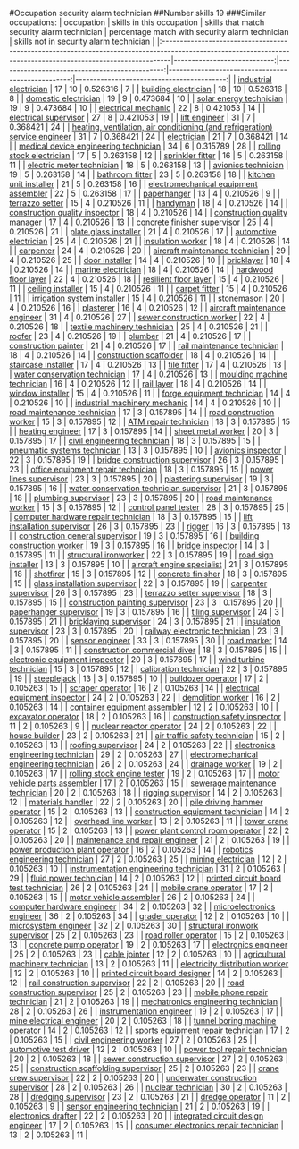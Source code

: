 #Occupation security alarm technician
##Number skills 19
###Similar occupations:
| occupation                                                                                                                                                    |   skills in this occupation |   skills that match security alarm technician |   percentage match with security alarm technician |   skills not in security alarm technician |
|:--------------------------------------------------------------------------------------------------------------------------------------------------------------|----------------------------:|----------------------------------------------:|--------------------------------------------------:|------------------------------------------:|
| [industrial electrician](industrial_electrician.md)                                                                                                           |                          17 |                                            10 |                                          0.526316 |                                         7 |
| [building electrician](building_electrician.md)                                                                                                               |                          18 |                                            10 |                                          0.526316 |                                         8 |
| [domestic electrician](domestic_electrician.md)                                                                                                               |                          19 |                                             9 |                                          0.473684 |                                        10 |
| [solar energy technician](solar_energy_technician.md)                                                                                                         |                          19 |                                             9 |                                          0.473684 |                                        10 |
| [electrical mechanic](electrical_mechanic.md)                                                                                                                 |                          22 |                                             8 |                                          0.421053 |                                        14 |
| [electrical supervisor](electrical_supervisor.md)                                                                                                             |                          27 |                                             8 |                                          0.421053 |                                        19 |
| [lift engineer](lift_engineer.md)                                                                                                                             |                          31 |                                             7 |                                          0.368421 |                                        24 |
| [heating, ventilation, air conditioning (and refrigeration) service engineer](heating,_ventilation,_air_conditioning_(and_refrigeration)_service_engineer.md) |                          31 |                                             7 |                                          0.368421 |                                        24 |
| [electrician](electrician.md)                                                                                                                                 |                          21 |                                             7 |                                          0.368421 |                                        14 |
| [medical device engineering technician](medical_device_engineering_technician.md)                                                                             |                          34 |                                             6 |                                          0.315789 |                                        28 |
| [rolling stock electrician](rolling_stock_electrician.md)                                                                                                     |                          17 |                                             5 |                                          0.263158 |                                        12 |
| [sprinkler fitter](sprinkler_fitter.md)                                                                                                                       |                          16 |                                             5 |                                          0.263158 |                                        11 |
| [electric meter technician](electric_meter_technician.md)                                                                                                     |                          18 |                                             5 |                                          0.263158 |                                        13 |
| [avionics technician](avionics_technician.md)                                                                                                                 |                          19 |                                             5 |                                          0.263158 |                                        14 |
| [bathroom fitter](bathroom_fitter.md)                                                                                                                         |                          23 |                                             5 |                                          0.263158 |                                        18 |
| [kitchen unit installer](kitchen_unit_installer.md)                                                                                                           |                          21 |                                             5 |                                          0.263158 |                                        16 |
| [electromechanical equipment assembler](electromechanical_equipment_assembler.md)                                                                             |                          22 |                                             5 |                                          0.263158 |                                        17 |
| [paperhanger](paperhanger.md)                                                                                                                                 |                          13 |                                             4 |                                          0.210526 |                                         9 |
| [terrazzo setter](terrazzo_setter.md)                                                                                                                         |                          15 |                                             4 |                                          0.210526 |                                        11 |
| [handyman](handyman.md)                                                                                                                                       |                          18 |                                             4 |                                          0.210526 |                                        14 |
| [construction quality inspector](construction_quality_inspector.md)                                                                                           |                          18 |                                             4 |                                          0.210526 |                                        14 |
| [construction quality manager](construction_quality_manager.md)                                                                                               |                          17 |                                             4 |                                          0.210526 |                                        13 |
| [concrete finisher supervisor](concrete_finisher_supervisor.md)                                                                                               |                          25 |                                             4 |                                          0.210526 |                                        21 |
| [plate glass installer](plate_glass_installer.md)                                                                                                             |                          21 |                                             4 |                                          0.210526 |                                        17 |
| [automotive electrician](automotive_electrician.md)                                                                                                           |                          25 |                                             4 |                                          0.210526 |                                        21 |
| [insulation worker](insulation_worker.md)                                                                                                                     |                          18 |                                             4 |                                          0.210526 |                                        14 |
| [carpenter](carpenter.md)                                                                                                                                     |                          24 |                                             4 |                                          0.210526 |                                        20 |
| [aircraft maintenance technician](aircraft_maintenance_technician.md)                                                                                         |                          29 |                                             4 |                                          0.210526 |                                        25 |
| [door installer](door_installer.md)                                                                                                                           |                          14 |                                             4 |                                          0.210526 |                                        10 |
| [bricklayer](bricklayer.md)                                                                                                                                   |                          18 |                                             4 |                                          0.210526 |                                        14 |
| [marine electrician](marine_electrician.md)                                                                                                                   |                          18 |                                             4 |                                          0.210526 |                                        14 |
| [hardwood floor layer](hardwood_floor_layer.md)                                                                                                               |                          22 |                                             4 |                                          0.210526 |                                        18 |
| [resilient floor layer](resilient_floor_layer.md)                                                                                                             |                          15 |                                             4 |                                          0.210526 |                                        11 |
| [ceiling installer](ceiling_installer.md)                                                                                                                     |                          15 |                                             4 |                                          0.210526 |                                        11 |
| [carpet fitter](carpet_fitter.md)                                                                                                                             |                          15 |                                             4 |                                          0.210526 |                                        11 |
| [irrigation system installer](irrigation_system_installer.md)                                                                                                 |                          15 |                                             4 |                                          0.210526 |                                        11 |
| [stonemason](stonemason.md)                                                                                                                                   |                          20 |                                             4 |                                          0.210526 |                                        16 |
| [plasterer](plasterer.md)                                                                                                                                     |                          16 |                                             4 |                                          0.210526 |                                        12 |
| [aircraft maintenance engineer](aircraft_maintenance_engineer.md)                                                                                             |                          31 |                                             4 |                                          0.210526 |                                        27 |
| [sewer construction worker](sewer_construction_worker.md)                                                                                                     |                          22 |                                             4 |                                          0.210526 |                                        18 |
| [textile machinery technician](textile_machinery_technician.md)                                                                                               |                          25 |                                             4 |                                          0.210526 |                                        21 |
| [roofer](roofer.md)                                                                                                                                           |                          23 |                                             4 |                                          0.210526 |                                        19 |
| [plumber](plumber.md)                                                                                                                                         |                          21 |                                             4 |                                          0.210526 |                                        17 |
| [construction painter](construction_painter.md)                                                                                                               |                          21 |                                             4 |                                          0.210526 |                                        17 |
| [rail maintenance technician](rail_maintenance_technician.md)                                                                                                 |                          18 |                                             4 |                                          0.210526 |                                        14 |
| [construction scaffolder](construction_scaffolder.md)                                                                                                         |                          18 |                                             4 |                                          0.210526 |                                        14 |
| [staircase installer](staircase_installer.md)                                                                                                                 |                          17 |                                             4 |                                          0.210526 |                                        13 |
| [tile fitter](tile_fitter.md)                                                                                                                                 |                          17 |                                             4 |                                          0.210526 |                                        13 |
| [water conservation technician](water_conservation_technician.md)                                                                                             |                          17 |                                             4 |                                          0.210526 |                                        13 |
| [moulding machine technician](moulding_machine_technician.md)                                                                                                 |                          16 |                                             4 |                                          0.210526 |                                        12 |
| [rail layer](rail_layer.md)                                                                                                                                   |                          18 |                                             4 |                                          0.210526 |                                        14 |
| [window installer](window_installer.md)                                                                                                                       |                          15 |                                             4 |                                          0.210526 |                                        11 |
| [forge equipment technician](forge_equipment_technician.md)                                                                                                   |                          14 |                                             4 |                                          0.210526 |                                        10 |
| [industrial machinery mechanic](industrial_machinery_mechanic.md)                                                                                             |                          14 |                                             4 |                                          0.210526 |                                        10 |
| [road maintenance technician](road_maintenance_technician.md)                                                                                                 |                          17 |                                             3 |                                          0.157895 |                                        14 |
| [road construction worker](road_construction_worker.md)                                                                                                       |                          15 |                                             3 |                                          0.157895 |                                        12 |
| [ATM repair technician](ATM_repair_technician.md)                                                                                                             |                          18 |                                             3 |                                          0.157895 |                                        15 |
| [heating engineer](heating_engineer.md)                                                                                                                       |                          17 |                                             3 |                                          0.157895 |                                        14 |
| [sheet metal worker](sheet_metal_worker.md)                                                                                                                   |                          20 |                                             3 |                                          0.157895 |                                        17 |
| [civil engineering technician](civil_engineering_technician.md)                                                                                               |                          18 |                                             3 |                                          0.157895 |                                        15 |
| [pneumatic systems technician](pneumatic_systems_technician.md)                                                                                               |                          13 |                                             3 |                                          0.157895 |                                        10 |
| [avionics inspector](avionics_inspector.md)                                                                                                                   |                          22 |                                             3 |                                          0.157895 |                                        19 |
| [bridge construction supervisor](bridge_construction_supervisor.md)                                                                                           |                          26 |                                             3 |                                          0.157895 |                                        23 |
| [office equipment repair technician](office_equipment_repair_technician.md)                                                                                   |                          18 |                                             3 |                                          0.157895 |                                        15 |
| [power lines supervisor](power_lines_supervisor.md)                                                                                                           |                          23 |                                             3 |                                          0.157895 |                                        20 |
| [plastering supervisor](plastering_supervisor.md)                                                                                                             |                          19 |                                             3 |                                          0.157895 |                                        16 |
| [water conservation technician supervisor](water_conservation_technician_supervisor.md)                                                                       |                          21 |                                             3 |                                          0.157895 |                                        18 |
| [plumbing supervisor](plumbing_supervisor.md)                                                                                                                 |                          23 |                                             3 |                                          0.157895 |                                        20 |
| [road maintenance worker](road_maintenance_worker.md)                                                                                                         |                          15 |                                             3 |                                          0.157895 |                                        12 |
| [control panel tester](control_panel_tester.md)                                                                                                               |                          28 |                                             3 |                                          0.157895 |                                        25 |
| [computer hardware repair technician](computer_hardware_repair_technician.md)                                                                                 |                          18 |                                             3 |                                          0.157895 |                                        15 |
| [lift installation supervisor](lift_installation_supervisor.md)                                                                                               |                          26 |                                             3 |                                          0.157895 |                                        23 |
| [rigger](rigger.md)                                                                                                                                           |                          16 |                                             3 |                                          0.157895 |                                        13 |
| [construction general supervisor](construction_general_supervisor.md)                                                                                         |                          19 |                                             3 |                                          0.157895 |                                        16 |
| [building construction worker](building_construction_worker.md)                                                                                               |                          19 |                                             3 |                                          0.157895 |                                        16 |
| [bridge inspector](bridge_inspector.md)                                                                                                                       |                          14 |                                             3 |                                          0.157895 |                                        11 |
| [structural ironworker](structural_ironworker.md)                                                                                                             |                          22 |                                             3 |                                          0.157895 |                                        19 |
| [road sign installer](road_sign_installer.md)                                                                                                                 |                          13 |                                             3 |                                          0.157895 |                                        10 |
| [aircraft engine specialist](aircraft_engine_specialist.md)                                                                                                   |                          21 |                                             3 |                                          0.157895 |                                        18 |
| [shotfirer](shotfirer.md)                                                                                                                                     |                          15 |                                             3 |                                          0.157895 |                                        12 |
| [concrete finisher](concrete_finisher.md)                                                                                                                     |                          18 |                                             3 |                                          0.157895 |                                        15 |
| [glass installation supervisor](glass_installation_supervisor.md)                                                                                             |                          22 |                                             3 |                                          0.157895 |                                        19 |
| [carpenter supervisor](carpenter_supervisor.md)                                                                                                               |                          26 |                                             3 |                                          0.157895 |                                        23 |
| [terrazzo setter supervisor](terrazzo_setter_supervisor.md)                                                                                                   |                          18 |                                             3 |                                          0.157895 |                                        15 |
| [construction painting supervisor](construction_painting_supervisor.md)                                                                                       |                          23 |                                             3 |                                          0.157895 |                                        20 |
| [paperhanger supervisor](paperhanger_supervisor.md)                                                                                                           |                          19 |                                             3 |                                          0.157895 |                                        16 |
| [tiling supervisor](tiling_supervisor.md)                                                                                                                     |                          24 |                                             3 |                                          0.157895 |                                        21 |
| [bricklaying supervisor](bricklaying_supervisor.md)                                                                                                           |                          24 |                                             3 |                                          0.157895 |                                        21 |
| [insulation supervisor](insulation_supervisor.md)                                                                                                             |                          23 |                                             3 |                                          0.157895 |                                        20 |
| [railway electronic technician](railway_electronic_technician.md)                                                                                             |                          23 |                                             3 |                                          0.157895 |                                        20 |
| [sensor engineer](sensor_engineer.md)                                                                                                                         |                          33 |                                             3 |                                          0.157895 |                                        30 |
| [road marker](road_marker.md)                                                                                                                                 |                          14 |                                             3 |                                          0.157895 |                                        11 |
| [construction commercial diver](construction_commercial_diver.md)                                                                                             |                          18 |                                             3 |                                          0.157895 |                                        15 |
| [electronic equipment inspector](electronic_equipment_inspector.md)                                                                                           |                          20 |                                             3 |                                          0.157895 |                                        17 |
| [wind turbine technician](wind_turbine_technician.md)                                                                                                         |                          15 |                                             3 |                                          0.157895 |                                        12 |
| [calibration technician](calibration_technician.md)                                                                                                           |                          22 |                                             3 |                                          0.157895 |                                        19 |
| [steeplejack](steeplejack.md)                                                                                                                                 |                          13 |                                             3 |                                          0.157895 |                                        10 |
| [bulldozer operator](bulldozer_operator.md)                                                                                                                   |                          17 |                                             2 |                                          0.105263 |                                        15 |
| [scraper operator](scraper_operator.md)                                                                                                                       |                          16 |                                             2 |                                          0.105263 |                                        14 |
| [electrical equipment inspector](electrical_equipment_inspector.md)                                                                                           |                          24 |                                             2 |                                          0.105263 |                                        22 |
| [demolition worker](demolition_worker.md)                                                                                                                     |                          16 |                                             2 |                                          0.105263 |                                        14 |
| [container equipment assembler](container_equipment_assembler.md)                                                                                             |                          12 |                                             2 |                                          0.105263 |                                        10 |
| [excavator operator](excavator_operator.md)                                                                                                                   |                          18 |                                             2 |                                          0.105263 |                                        16 |
| [construction safety inspector](construction_safety_inspector.md)                                                                                             |                          11 |                                             2 |                                          0.105263 |                                         9 |
| [nuclear reactor operator](nuclear_reactor_operator.md)                                                                                                       |                          24 |                                             2 |                                          0.105263 |                                        22 |
| [house builder](house_builder.md)                                                                                                                             |                          23 |                                             2 |                                          0.105263 |                                        21 |
| [air traffic safety technician](air_traffic_safety_technician.md)                                                                                             |                          15 |                                             2 |                                          0.105263 |                                        13 |
| [roofing supervisor](roofing_supervisor.md)                                                                                                                   |                          24 |                                             2 |                                          0.105263 |                                        22 |
| [electronics engineering technician](electronics_engineering_technician.md)                                                                                   |                          29 |                                             2 |                                          0.105263 |                                        27 |
| [electromechanical engineering technician](electromechanical_engineering_technician.md)                                                                       |                          26 |                                             2 |                                          0.105263 |                                        24 |
| [drainage worker](drainage_worker.md)                                                                                                                         |                          19 |                                             2 |                                          0.105263 |                                        17 |
| [rolling stock engine tester](rolling_stock_engine_tester.md)                                                                                                 |                          19 |                                             2 |                                          0.105263 |                                        17 |
| [motor vehicle parts assembler](motor_vehicle_parts_assembler.md)                                                                                             |                          17 |                                             2 |                                          0.105263 |                                        15 |
| [sewerage maintenance technician](sewerage_maintenance_technician.md)                                                                                         |                          20 |                                             2 |                                          0.105263 |                                        18 |
| [rigging supervisor](rigging_supervisor.md)                                                                                                                   |                          14 |                                             2 |                                          0.105263 |                                        12 |
| [materials handler](materials_handler.md)                                                                                                                     |                          22 |                                             2 |                                          0.105263 |                                        20 |
| [pile driving hammer operator](pile_driving_hammer_operator.md)                                                                                               |                          15 |                                             2 |                                          0.105263 |                                        13 |
| [construction equipment technician](construction_equipment_technician.md)                                                                                     |                          14 |                                             2 |                                          0.105263 |                                        12 |
| [overhead line worker](overhead_line_worker.md)                                                                                                               |                          13 |                                             2 |                                          0.105263 |                                        11 |
| [tower crane operator](tower_crane_operator.md)                                                                                                               |                          15 |                                             2 |                                          0.105263 |                                        13 |
| [power plant control room operator](power_plant_control_room_operator.md)                                                                                     |                          22 |                                             2 |                                          0.105263 |                                        20 |
| [maintenance and repair engineer](maintenance_and_repair_engineer.md)                                                                                         |                          21 |                                             2 |                                          0.105263 |                                        19 |
| [power production plant operator](power_production_plant_operator.md)                                                                                         |                          16 |                                             2 |                                          0.105263 |                                        14 |
| [robotics engineering technician](robotics_engineering_technician.md)                                                                                         |                          27 |                                             2 |                                          0.105263 |                                        25 |
| [mining electrician](mining_electrician.md)                                                                                                                   |                          12 |                                             2 |                                          0.105263 |                                        10 |
| [instrumentation engineering technician](instrumentation_engineering_technician.md)                                                                           |                          31 |                                             2 |                                          0.105263 |                                        29 |
| [fluid power technician](fluid_power_technician.md)                                                                                                           |                          14 |                                             2 |                                          0.105263 |                                        12 |
| [printed circuit board test technician](printed_circuit_board_test_technician.md)                                                                             |                          26 |                                             2 |                                          0.105263 |                                        24 |
| [mobile crane operator](mobile_crane_operator.md)                                                                                                             |                          17 |                                             2 |                                          0.105263 |                                        15 |
| [motor vehicle assembler](motor_vehicle_assembler.md)                                                                                                         |                          26 |                                             2 |                                          0.105263 |                                        24 |
| [computer hardware engineer](computer_hardware_engineer.md)                                                                                                   |                          34 |                                             2 |                                          0.105263 |                                        32 |
| [microelectronics engineer](microelectronics_engineer.md)                                                                                                     |                          36 |                                             2 |                                          0.105263 |                                        34 |
| [grader operator](grader_operator.md)                                                                                                                         |                          12 |                                             2 |                                          0.105263 |                                        10 |
| [microsystem engineer](microsystem_engineer.md)                                                                                                               |                          32 |                                             2 |                                          0.105263 |                                        30 |
| [structural ironwork supervisor](structural_ironwork_supervisor.md)                                                                                           |                          25 |                                             2 |                                          0.105263 |                                        23 |
| [road roller operator](road_roller_operator.md)                                                                                                               |                          15 |                                             2 |                                          0.105263 |                                        13 |
| [concrete pump operator](concrete_pump_operator.md)                                                                                                           |                          19 |                                             2 |                                          0.105263 |                                        17 |
| [electronics engineer](electronics_engineer.md)                                                                                                               |                          25 |                                             2 |                                          0.105263 |                                        23 |
| [cable jointer](cable_jointer.md)                                                                                                                             |                          12 |                                             2 |                                          0.105263 |                                        10 |
| [agricultural machinery technician](agricultural_machinery_technician.md)                                                                                     |                          13 |                                             2 |                                          0.105263 |                                        11 |
| [electricity distribution worker](electricity_distribution_worker.md)                                                                                         |                          12 |                                             2 |                                          0.105263 |                                        10 |
| [printed circuit board designer](printed_circuit_board_designer.md)                                                                                           |                          14 |                                             2 |                                          0.105263 |                                        12 |
| [rail construction supervisor](rail_construction_supervisor.md)                                                                                               |                          22 |                                             2 |                                          0.105263 |                                        20 |
| [road construction supervisor](road_construction_supervisor.md)                                                                                               |                          25 |                                             2 |                                          0.105263 |                                        23 |
| [mobile phone repair technician](mobile_phone_repair_technician.md)                                                                                           |                          21 |                                             2 |                                          0.105263 |                                        19 |
| [mechatronics engineering technician](mechatronics_engineering_technician.md)                                                                                 |                          28 |                                             2 |                                          0.105263 |                                        26 |
| [instrumentation engineer](instrumentation_engineer.md)                                                                                                       |                          19 |                                             2 |                                          0.105263 |                                        17 |
| [mine electrical engineer](mine_electrical_engineer.md)                                                                                                       |                          20 |                                             2 |                                          0.105263 |                                        18 |
| [tunnel boring machine operator](tunnel_boring_machine_operator.md)                                                                                           |                          14 |                                             2 |                                          0.105263 |                                        12 |
| [sports equipment repair technician](sports_equipment_repair_technician.md)                                                                                   |                          17 |                                             2 |                                          0.105263 |                                        15 |
| [civil engineering worker](civil_engineering_worker.md)                                                                                                       |                          27 |                                             2 |                                          0.105263 |                                        25 |
| [automotive test driver](automotive_test_driver.md)                                                                                                           |                          12 |                                             2 |                                          0.105263 |                                        10 |
| [power tool repair technician](power_tool_repair_technician.md)                                                                                               |                          20 |                                             2 |                                          0.105263 |                                        18 |
| [sewer construction supervisor](sewer_construction_supervisor.md)                                                                                             |                          27 |                                             2 |                                          0.105263 |                                        25 |
| [construction scaffolding supervisor](construction_scaffolding_supervisor.md)                                                                                 |                          25 |                                             2 |                                          0.105263 |                                        23 |
| [crane crew supervisor](crane_crew_supervisor.md)                                                                                                             |                          22 |                                             2 |                                          0.105263 |                                        20 |
| [underwater construction supervisor](underwater_construction_supervisor.md)                                                                                   |                          28 |                                             2 |                                          0.105263 |                                        26 |
| [nuclear technician](nuclear_technician.md)                                                                                                                   |                          30 |                                             2 |                                          0.105263 |                                        28 |
| [dredging supervisor](dredging_supervisor.md)                                                                                                                 |                          23 |                                             2 |                                          0.105263 |                                        21 |
| [dredge operator](dredge_operator.md)                                                                                                                         |                          11 |                                             2 |                                          0.105263 |                                         9 |
| [sensor engineering technician](sensor_engineering_technician.md)                                                                                             |                          21 |                                             2 |                                          0.105263 |                                        19 |
| [electronics drafter](electronics_drafter.md)                                                                                                                 |                          22 |                                             2 |                                          0.105263 |                                        20 |
| [integrated circuit design engineer](integrated_circuit_design_engineer.md)                                                                                   |                          17 |                                             2 |                                          0.105263 |                                        15 |
| [consumer electronics repair technician](consumer_electronics_repair_technician.md)                                                                           |                          13 |                                             2 |                                          0.105263 |                                        11 |
